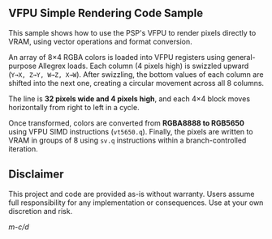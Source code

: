 ## VFPU Simple Rendering Code Sample

This sample shows how to use the PSP's VFPU to render pixels directly to VRAM, using vector operations and format conversion.

An array of 8×4 RGBA colors is loaded into VFPU registers using general-purpose Allegrex loads.
Each column (4 pixels high) is swizzled upward (`Y→X, Z→Y, W→Z, X→W`).
After swizzling, the bottom values of each column are shifted into the next one, creating a circular movement across all 8 columns.

The line is **32 pixels wide and 4 pixels high**, and each 4×4 block moves horizontally from right to left in a cycle.

Once transformed, colors are converted from **RGBA8888 to RGB5650** using VFPU SIMD instructions (`vt5650.q`).
Finally, the pixels are written to VRAM in groups of 8 using `sv.q` instructions within a branch-controlled iteration.

## Disclaimer

This project and code are provided as-is without warranty. Users assume full responsibility for any implementation or consequences. Use at your own discretion and risk.

*m-c/d*
